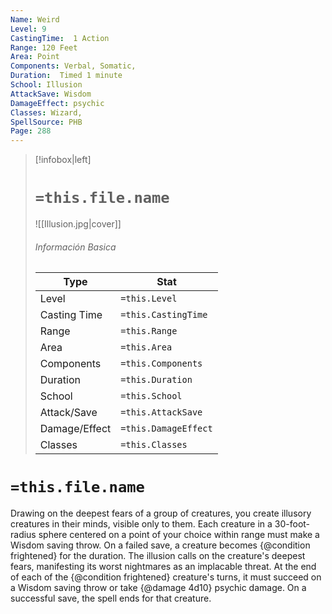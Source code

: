 ```yaml
---
Name: Weird
Level: 9
CastingTime:  1 Action 
Range: 120 Feet
Area: Point
Components: Verbal, Somatic, 
Duration:  Timed 1 minute
School: Illusion
AttackSave: Wisdom
DamageEffect: psychic
Classes: Wizard, 
SpellSource: PHB
Page: 288
---
```


>[!infobox|left]
># `=this.file.name`
>![[Illusion.jpg|cover]]
> ###### Información Basica
> Type |  Stat |
> ---|---|
> Level | `=this.Level` |
> Casting Time | `=this.CastingTime` |
> Range | `=this.Range` |
> Area | `=this.Area` |
> Components | `=this.Components` |
> Duration | `=this.Duration` |
> School | `=this.School` |
> Attack/Save | `=this.AttackSave` |
> Damage/Effect | `=this.DamageEffect` |
> Classes | `=this.Classes` |

# `=this.file.name`
Drawing on the deepest fears of a group of creatures, you create illusory creatures in their minds, visible only to them. Each creature in a 30-foot-radius sphere centered on a point of your choice within range must make a Wisdom saving throw. On a failed save, a creature becomes {@condition frightened} for the duration. The illusion calls on the creature&#x27;s deepest fears, manifesting its worst nightmares as an implacable threat. At the end of each of the {@condition frightened} creature&#x27;s turns, it must succeed on a Wisdom saving throw or take {@damage 4d10} psychic damage. On a successful save, the spell ends for that creature.



 


